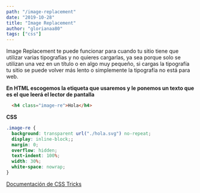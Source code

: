 ```yaml
---
path: "/image-replacement"
date: "2019-10-28"
title: "Image Replacement"
author: "glorianaa80"
tags: ["css"]
---
```


Image Replacement te puede funcionar para cuando tu sitio tiene que utilizar varias tipografías y no quieres cargarlas, ya sea porque solo se utilizan una vez en un título o en algo muy pequeño, si cargas la tipografía tu sitio se puede volver más lento o simplemente la tipografía no está para web.

**En HTML escogemos la etiqueta que usaremos y le ponemos un texto que es el que leerá el lector de pantalla**

```html
  <h4 class="image-re">Hola</h4>
```

**CSS**

```css
.image-re {
  background: transparent url("./hola.svg") no-repeat;
  display: inline-block;;
  margin: 0; 
  overflow: hidden;
  text-indent: 100%;
  width: 30%;
  white-space: nowrap;
}
```
[Documentación de CSS Tricks](https://css-tricks.com/the-image-replacement-museum/)
